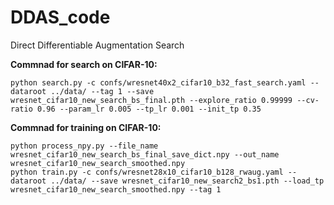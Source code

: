 # DDAS_code
Direct Differentiable Augmentation Search

**Commnad for search on CIFAR-10:**
```
python search.py -c confs/wresnet40x2_cifar10_b32_fast_search.yaml --dataroot ../data/ --tag 1 --save wresnet_cifar10_new_search_bs_final.pth --explore_ratio 0.99999 --cv-ratio 0.96 --param_lr 0.005 --tp_lr 0.001 --init_tp 0.35
```
**Commnad for training on CIFAR-10:**
```
python process_npy.py --file_name wresnet_cifar10_new_search_bs_final_save_dict.npy --out_name wresnet_cifar10_new_search_smoothed.npy
python train.py -c confs/wresnet28x10_cifar10_b128_rwaug.yaml --dataroot ../data/ --save wresnet_cifar10_new_search2_bs1.pth --load_tp wresnet_cifar10_new_search_smoothed.npy --tag 1
```

